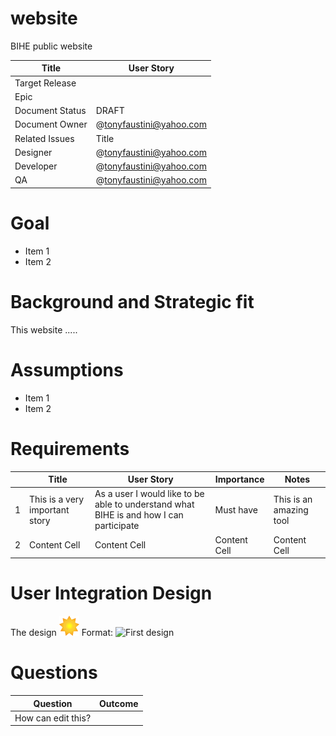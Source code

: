 # website
BIHE public website


|      Title        |   User Story                  |
| ------------------| ----------------------------- |
| Target Release    |                               |
| Epic              |                               |
| Document Status   |     DRAFT                     |
| Document Owner    |     @tonyfaustini@yahoo.com                     |
| Related Issues    |     Title                     |
| Designer          |     @tonyfaustini@yahoo.com                    |
| Developer         |     @tonyfaustini@yahoo.com                     |
| QA                |     @tonyfaustini@yahoo.com                     |

# Goal

* Item 1
* Item 2

# Background and Strategic fit

This website .....

# Assumptions

* Item 1
* Item 2

# Requirements

|   |     Title               |   User Story                  |   Importance           |      Notes               |
| - | ----------------------- | ----------------------------- | ---------------------- | ------------------------ |
| 1 | This is a very important story| As a user I would like to be able to understand what BIHE is and how I can participate                   | Must have           |  This is an amazing tool            |
| 2 | Content Cell            | Content Cell                  | Content Cell           |  Content Cell            |

# User Integration Design

The design 
![GitHub Logo](/design_images/favicon.png)
Format: ![First design](url)

# Questions

|      Question      |   Outcome                  |
| -------------------| ---------------------------|
| How can edit this? |                            |

